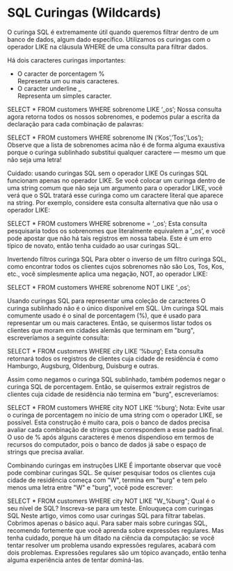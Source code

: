 <h1>SQL Curingas (Wildcards)</h1>

O curinga SQL é extremamente útil quando queremos filtrar dentro de um banco de dados, algum dado específico. Utilizamos os curingas com o operador LIKE na cláusula WHERE de uma consulta para filtrar dados.
<p>
Há dois caracteres curingas importantes:
<ul>
  <li>O caracter de porcentagem %</li>Representa um ou mais caracteres.
  <li>O caracter underline _</li>Representa um simples caracter.
</ul>
  
SELECT * FROM customers WHERE sobrenome LIKE ‘_os’;
Nossa consulta agora retorna todos os nossos sobrenomes, e podemos pular a escrita da declaração para cada combinação de palavras:

SELECT * FROM customers WHERE sobrenome IN (‘Kos’,’Tos’,’Los’);
Observe que a lista de sobrenomes acima não é de forma alguma exaustiva porque o curinga sublinhado substitui qualquer caractere — mesmo um que não seja uma letra!

Cuidado: usando curingas SQL sem o operador LIKE
Os curingas SQL funcionam apenas no operador LIKE. Se você colocar um curinga dentro de uma string comum que não seja um argumento para o operador LIKE, você verá que o SQL tratará esse curinga como um caractere literal que aparece na string. Por exemplo, considere esta consulta alternativa que não usa o operador LIKE:

SELECT * FROM customers WHERE sobrenome = ‘_os’;
Esta consulta pesquisaria todos os sobrenomes que literalmente equivalem a ‘_os’, e você pode apostar que não há tais registros em nossa tabela. Este é um erro típico de novato, então tenha cuidado ao usar curingas SQL.

Invertendo filtros curinga SQL
Para obter o inverso de um filtro curinga SQL, como encontrar todos os clientes cujos sobrenomes não são Los, Tos, Kos, etc., você simplesmente aplica uma negação, NOT, ao operador LIKE:

SELECT * FROM customers WHERE sobrenome NOT LIKE ‘_os’;

Usando curingas SQL para representar uma coleção de caracteres
O curinga sublinhado não é o único disponível em SQL. Um curinga SQL mais comumente usado é o sinal de porcentagem (%), que é usado para representar um ou mais caracteres. Então, se quisermos listar todos os clientes que moram em cidades alemãs que terminam em "burg", escreveríamos a seguinte consulta:

SELECT * FROM customers WHERE city LIKE ‘%burg’;
Esta consulta retornará todos os registros de clientes cuja cidade de residência é como Hamburgo, Augsburg, Oldenburg, Duisburg e outras.

Assim como negamos o curinga SQL sublinhado, também podemos negar o curinga SQL de porcentagem. Então, se quisermos extrair registros de clientes cuja cidade de residência não termina em "burg", escreveríamos:

SELECT * FROM customers WHERE city NOT LIKE ‘%burg’;
Nota: Evite usar o curinga de porcentagem no início de uma string com o operador LIKE, se possível. Esta construção é muito cara, pois o banco de dados precisa avaliar cada combinação de strings que correspondem a esse padrão final. O uso de % após alguns caracteres é menos dispendioso em termos de recursos do computador, pois o banco de dados já sabe o espaço de strings que precisa avaliar.

Combinando curingas em instruções LIKE
É importante observar que você pode combinar curingas SQL. Se quiser pesquisar todos os clientes cuja cidade de residência começa com "W", termina em "burg" e tem pelo menos uma letra entre "W" e "burg", você pode escrever:

SELECT * FROM customers WHERE city NOT LIKE "W_%burg";
Qual é o seu nível de SQL? Inscreva-se para um teste.
Enlouqueça com curingas SQL
Neste artigo, vimos como usar curingas SQL para filtrar tabelas. Cobrimos apenas o básico aqui. Para saber mais sobre curingas SQL, recomendo fortemente que você aprenda sobre expressões regulares. Mas tenha cuidado, porque há um ditado na ciência da computação: se você tentar resolver um problema usando expressões regulares, acabará com dois problemas. Expressões regulares são um tópico avançado, então tenha alguma experiência antes de tentar dominá-las.
